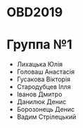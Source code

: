 # OBD2019
Группа №1
=====================
* Лихацька Юлія
* Головаш Анастасія
* Гусакова Вікторія
* Стародубцев Ілля 
* Іванов Дмитро
* Данилюк Денис
* Борозонець Денис
* Вадим Стрілецький
